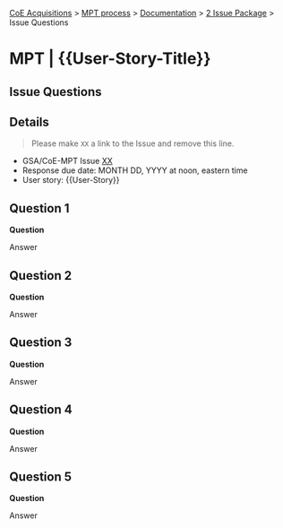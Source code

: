 [CoE Acquisitions](https://github.com/GSA/coe-acquisitions) > [MPT process](https://github.com/GSA/coe-mpt-process/) > [Documentation](https://github.com/GSA/coe-mpt-process/documentation/) > [2 Issue Package](https://github.com/GSA/coe-mpt-process/documentation/2-issue-package) > Issue Questions

# MPT | {{User-Story-Title}}
## Issue Questions

## Details
> Please make `XX` a link to the Issue and remove this line.

* GSA/CoE-MPT Issue [XX](URL)
* Response due date: MONTH DD, YYYY at noon, eastern time
* User story: {{User-Story}}

## Question 1
**Question**

Answer

## Question 2
**Question**

Answer

## Question 3
**Question**

Answer

## Question 4
**Question**

Answer

## Question 5
**Question**

Answer
